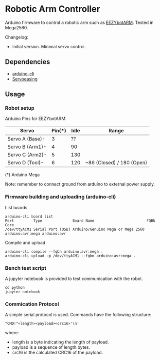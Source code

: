 # Robotic Arm Controller

Arduino firmware to control a robotic arm such as [EEZYbotARM](https://www.thingiverse.com/thing:1015238).
Tested in Mega2560.

Changelog:

- Initial version. Minimal servo control.

## Dependencies

- [arduino-cli](https://github.com/arduino/arduino-cli)
- [Servoeasing](https://github.com/ArminJo/ServoEasing)

## Usage

### Robot setup

Arduino Pins for EEZYbotARM:

|Servo          | Pin(*) | Idle | Range                     |
|---------------|--------|------|---------------------------|
|Servo A (Base)-| 3      | ??   |                           |
|Servo B (Arm1)-| 4      | 90   |                           |
|Servo C (Arm2)-| 5      | 130  |                           |
|Servo D (Tool)-| 6      | 120  | ~86 (Closed) / 180 (Open) |

(*) Arduino Mega

Note: remember to connect ground from arduino to external power supply.

### Firmware building and uploading (arduino-cli)

List boards.

```
arduino-cli board list
Port         Type              Board Name                        FQBN             Core       
/dev/ttyACM1 Serial Port (USB) Arduino/Genuino Mega or Mega 2560 arduino:avr:mega arduino:avr
```

Compile and upload.

```
arduino-cli compile --fqbn arduino:avr:mega .
arduino-cli upload -p /dev/ttyACM1 --fqbn arduino:avr:mega .
```

### Bench test script

A jupyter notebook is provided to test communication with the robot.

```
cd python
jupyter notebook
```

### Commication Protocol

A simple serial protocol is used. Commands have the following structure:

```
"CMD!"<length><payload><crc16>'\n'
```

where:
- length is a byte indicating the length of payload.
- payload is a sequence of length bytes.
- crc16 is the calculated CRC16 of the payload.